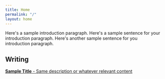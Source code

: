 ```yaml
---
title: Home
permalink: "/"
layout: home
---
```


Here's a sample introduction paragraph. Here's a sample sentence for your introduction paragraph. Here's another sample sentence for you introduction paragraph.

## Writing

**[Sample Title](http://google.com)**[ - Same description or whatever relevant content](http://google.com)